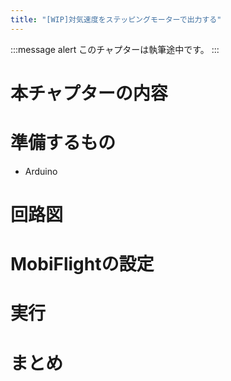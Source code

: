 ```yaml
---
title: "[WIP]対気速度をステッピングモーターで出力する"
---
```


:::message alert
このチャプターは執筆途中です。
:::

# 本チャプターの内容

# 準備するもの
- Arduino

# 回路図

# MobiFlightの設定

# 実行

# まとめ
